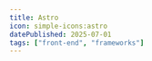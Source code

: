 ```yaml
---
title: Astro
icon: simple-icons:astro
datePublished: 2025-07-01
tags: ["front-end", "frameworks"]
---
```

